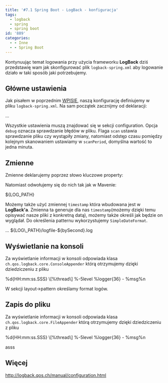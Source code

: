 ```yaml
---
title: '#7.1 Spring Boot - LogBack - konfiguracja'
tags:
  - logback
  - spring
  - spring boot
id: '889'
categories:
  - - Inne
  - - Spring Boot
---
```


Kontynuując temat logowania przy użycia frameworku **LogBack** dziś przedstawię wam jak skonfigurować plik `logback-spring.xml` aby logowanie działo w taki sposób jaki potrzebujemy.
<!-- more -->
## Główne ustawienia

Jak pisałem w poprzednim [WPISIE](http://codecouple.pl/2016/09/13/7-spring-boot-logowanie-aplikacji-logback/), naszą konfigurację definiujemy w pliku `logback-spring.xml`. Na sam początek zacznijmy od deklaracji:

<?xml version="1.0" encoding="UTF-8"?>
<configuration debug="true" scan="true" scanPeriod="30 seconds">
...
</configuration>

Wszystkie ustawienia muszą znajdować się w sekcji configuration. Opcja `debug` oznacza sprawdzanie błędów w pliku. Flaga `scan` ustawia sprawdzanie pliku czy wystąpiły zmiany, natomiast odstęp czasu pomiędzy kolejnym skanowaniem ustawiamy w `scanPeriod`, domyślna wartość to jedna minuta.

## Zmienne

Zmienne deklarujemy poprzez słowo kluczowe property:

<property name="LOG\_DIR" value="Logs" />

Natomiast odwołujemy się do nich tak jak w Mavenie:

${LOG\_PATH}

<property name="LOG\_ARCHIVE\_DIR" value="${LOG\_PATH}/Archive" />

Możemy także użyć zmiennej `timestamp` która wbudowana jest w **LogBack'a**. Zmienna ta generuje dla nas `timestamp`(możemy dzięki temu opisywać nasze pliki z konkretną datą), możemy także określi jak będzie on wyglądał. Do określenia patternu wykorzystujemy `SimpleDateFormat`.

<timestamp key="bySecond" datePattern="yyyyMMdd'T'HHmmss"/>
...
<file>${LOG\_PATH}/logfile-${bySecond}.log</file>

## Wyświetlanie na konsoli

Za wyświetlanie informacji w konsoli odpowiada klasa `ch.qos.logback.core.ConsoleAppender` którą otrzymujemy dzięki dziedziczeniu z pliku

<appender name="Console-Logger" class="ch.qos.logback.core.ConsoleAppender">
    <layout>
        <pattern>%d{HH:mm:ss.SSS} \[%thread\] %-5level %logger{36} - %msg%n</pattern>
    </layout>
</appender>

W sekcji layout->pattern określamy format logów.

## Zapis do pliku

Za wyświetlanie informacji w konsoli odpowiada klasa `ch.qos.logback.core.FileAppender` którą otrzymujemy dzięki dziedziczeniu z pliku

<appender name="File-Logger" class="ch.qos.logback.core.FileAppender">
    <layout>
        <pattern>%d{HH:mm:ss.SSS} \[%thread\] %-5level %logger{36} - %msg%n</pattern>
    </layout>
</appender>

asss

## Więcej

http://logback.qos.ch/manual/configuration.html